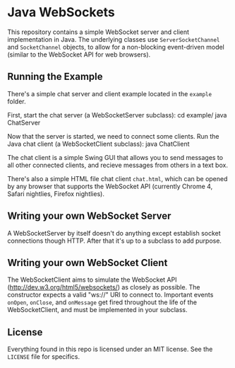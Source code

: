 Java WebSockets
===============

This repository contains a simple WebSocket server and client implementation
in Java. The underlying classes use `ServerSocketChannel` and `SocketChannel`
objects, to allow for a non-blocking event-driven model (similar to the
WebSocket API for web browsers).

Running the Example
-------------------

There's a simple chat server and client example located in the `example`
folder.

First, start the chat server (a WebSocketServer subclass):
    cd example/
    java ChatServer

Now that the server is started, we need to connect some clients. Run the
Java chat client (a WebSocketClient subclass):
    java ChatClient

The chat client is a simple Swing GUI that allows you to send messages to
all other connected clients, and recieve messages from others in a text box.

There's also a simple HTML file chat client `chat.html`, which can be opened
by any browser that supports the WebSocket API (currently Chrome 4, Safari
nightlies, Firefox nightlies).

Writing your own WebSocket Server
---------------------------------

A WebSocketServer by itself doesn't do anything except establish socket
connections though HTTP. After that it's up to a subclass to add purpose.


Writing your own WebSocket Client
---------------------------------

The WebSocketClient aims to simulate the WebSocket API
(<http://dev.w3.org/html5/websockets/>) as closely as possible.
The constructor expects a valid "ws://" URI to connect to. Important
events `onOpen`, `onClose`, and `onMessage` get fired throughout the life
of the WebSocketClient, and must be implemented in your subclass.

License
-------

Everything found in this repo is licensed under an MIT license. See
the `LICENSE` file for specifics.

